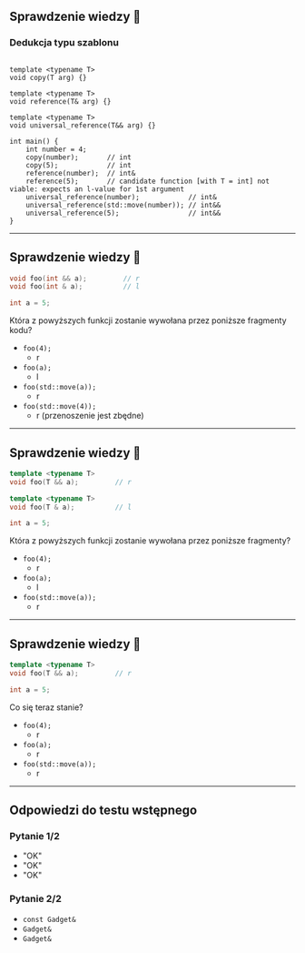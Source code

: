 ## Sprawdzenie wiedzy 🙂

### Dedukcja typu szablonu

<pre><code class="cpp" data-trim data-noescape>
template &lt;typename T&gt;
void copy(T arg) {}

template &lt;typename T&gt;
void reference(T& arg) {}

template &lt;typename T&gt;
void universal_reference(T&& arg) {}

int main() {
    int number = 4;
    copy(number);       <span class="fragment">// int</span>
    copy(5);            <span class="fragment">// int</span>
    reference(number);  <span class="fragment">// int&</span>
    reference(5);       <span class="fragment">// candidate function [with T = int] not viable: expects an l-value for 1st argument</span>
    universal_reference(number);            <span class="fragment">// int&</span>
    universal_reference(std::move(number)); <span class="fragment">// int&&</span>
    universal_reference(5);                 <span class="fragment">// int&&</span>
}
</code></pre>

___

## Sprawdzenie wiedzy 🤯

```cpp
void foo(int && a);         // r
void foo(int & a);          // l

int a = 5;
```

Która z powyższych funkcji zostanie wywołana przez poniższe fragmenty kodu?

* <code>foo(4);</code>
  * r <!-- .element: class="fragment fade-in" -->
* <code>foo(a);</code>
  * l <!-- .element: class="fragment fade-in" -->
* <code>foo(std::move(a));</code>
  * r <!-- .element: class="fragment fade-in" -->
* <code>foo(std::move(4));</code>
  * r (przenoszenie jest zbędne) <!-- .element: class="fragment fade-in" -->

___

## Sprawdzenie wiedzy 🤯

```cpp
template <typename T>
void foo(T && a);         // r

template <typename T>
void foo(T & a);          // l

int a = 5;
```

Która z powyższych funkcji zostanie wywołana przez poniższe fragmenty?

* <code>foo(4);</code>
  * r <!-- .element: class="fragment fade-in" -->
* <code>foo(a);</code>
  * l <!-- .element: class="fragment fade-in" -->
* <code>foo(std::move(a));</code>
  * r <!-- .element: class="fragment fade-in" -->

___

## Sprawdzenie wiedzy 🤯

```cpp
template <typename T>
void foo(T && a);         // r

int a = 5;
```

Co się teraz stanie?

* <code>foo(4);</code>
  * r <!-- .element: class="fragment fade-in" -->
* <code>foo(a);</code>
  * r <!-- .element: class="fragment fade-in" -->
* <code>foo(std::move(a));</code>
  * r <!-- .element: class="fragment fade-in" -->

___

## Odpowiedzi do testu wstępnego

### Pytanie 1/2

* <!-- .element: class="fragment fade-in" --> "OK"
* <!-- .element: class="fragment fade-in" --> "OK"
* <!-- .element: class="fragment fade-in" --> "OK"

### Pytanie 2/2

* <!-- .element: class="fragment fade-in" --> <code>const Gadget&</code>
* <!-- .element: class="fragment fade-in" --> <code>Gadget&</code>
* <!-- .element: class="fragment fade-in" --> <code>Gadget&</code>
